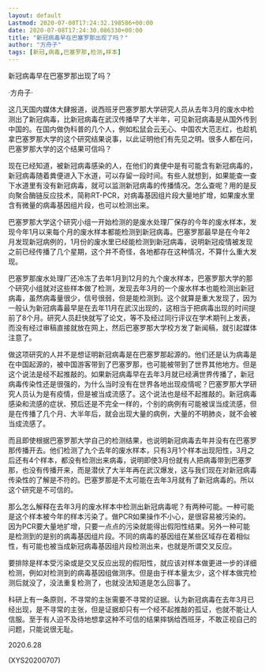 ```yaml
---
layout: default
Lastmod: 2020-07-08T17:24:32.198586+00:00
date: 2020-07-08T17:24:30.086330+00:00
title: "新冠病毒早在巴塞罗那出现了吗？"
author: "方舟子"
tags: [新冠,病毒,巴塞罗那,检测,样本]
---
```


新冠病毒早在巴塞罗那出现了吗？

·方舟子·

这几天国内媒体大肆报道，说西班牙巴塞罗那大学研究人员从去年3月的废水中检测出了新冠病毒，比新冠病毒在武汉传播早了大半年，可见新冠病毒是从国外传到中国的。在国内做伪科普的几个人，例如松鼠会云无心、中国农大范志红，也趁机拿巴塞罗那大学的这个研究结果说事，以此证明他们有先见之明。很多人都在问，巴塞罗那大学的这个结果可信吗？

现在已经知道，被新冠病毒感染的人，在他们的粪便中是有可能含有新冠病毒的，新冠病毒随着粪便进入下水道，可以存留一段时间。有些人就想到，如果能查一查下水道里有没有新冠病毒，就可以监测新冠病毒的传播情况。怎么查呢？用的是反向聚合酶链反应技术，简称RT-PCR，对病毒基因组片段大量地扩增，如果废水里含有微量的病毒基因组片段，也可以检测出来。

巴塞罗那大学这个研究小组一开始检测的是废水处理厂保存的今年的废水样本，发现今年1月以来每个月的废水样本都能检测到新冠病毒。巴塞罗那最早是在今年2月发现新冠病例的，1月份的废水里已经能检测到新冠病毒，说明新冠疫情被发现之前已经传播了几个星期，这个并不奇怪，各地都存在这种情况，不算什么重大发现。

巴塞罗那废水处理厂还冷冻了去年1月到12月的九个废水样本，巴塞罗那大学的那个研究小组就对这些样本做了检测，发现去年3月的一个废水样本也能检测出新冠病毒，虽然病毒量很少，信号很弱，但是能检测到。这个就算是重大发现了，因为一般认为新冠病毒最早是在去年11月在武汉出现的，这相当于把病毒出现的时间提前了8个月。研究人员赶快就写了论文，等不及经过同行评议在学术期刊上发表，而没有经过审稿直接就放在网上，然后巴塞罗那大学校方发了新闻稿，就引起媒体注意了。

做这项研究的人并不是想证明新冠病毒是在巴塞罗那起源的。他们还是认为病毒是在中国起源的，被中国游客带到了巴塞罗那，也可能被带到了世界其他地方。但是这个说法是经不起推敲的。如果新冠病毒早在去年3月就已经满世界传播了，新冠病毒传染性还是很强的，为什么当时没有在世界各地出现疫情呢？巴塞罗那大学研究人员认为是有疫情，但是被当成流感了。这个说法也是经不起推敲的。新冠病毒感染和流感的症状、预后还是不完全一样的，个别的病例有可能被误当成流感，但是在传播了几个月、大半年后，就会出现大量的病例，大量的不明肺炎，就不会被当成流感了。

而且即使根据巴塞罗那大学自己的检测结果，也说明新冠病毒去年并没有在巴塞罗那传播开去。他们检测了九个去年的废水样本，只有3月1个样本出现阳性，3月之后还有4个样本，都没有检测出来病毒，说明即使3月份就有人把病毒带到巴塞罗那，也没有传播开来，而是潜伏了大半年再在武汉爆发，这与我们现在对新冠病毒传染性的了解是不符的。巴塞罗那是不太可能在去年3月就有了新冠病毒的。所以这个研究是不可信的。

那么怎么解释在去年3月的废水样本中检测出新冠病毒呢？有两种可能。一种可能是这个样本被今年的样本污染了。做PCR如果操作不小心，是很容易被污染的。因为PCR要大量地扩增，只要一点点的污染就能得出假阳性结果。另外一种可能是检测到的是别的病毒基因组片段。不同的病毒的基因组在某些区域存在着相似性，有可能也被当成新冠病毒基因组片段检测出来，也就是所谓交叉反应。

要排除是样本受污染或是交叉反应出现的假阳性，就应该对样本做更进一步的详细检测，例如对检测到的病毒基因组做测序。但是由于样本量太少，这个样本做完检测后就没了，没法重复检测了，也就没法知道是怎么回事了。

科研上有一条原则，不寻常的主张需要不寻常的证据。认为新冠病毒在去年3月已经出现，是不寻常的主张，但是证据却只有一个经不起推敲的孤证，也就不能让人信服。至于有人迫不及待地想拿这种不可信的结果摔锅给西班牙，不敢正视自己的问题，只能说很无耻。

2020.6.28

(XYS20200707)

